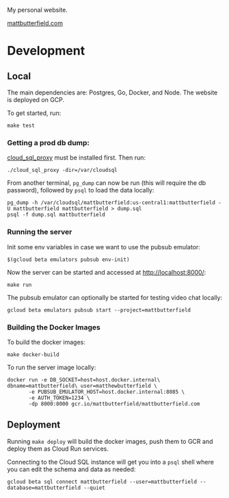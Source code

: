 My personal website.

[mattbutterfield.com](http://mattbutterfield.com)

# Development

## Local

The main dependencies are: Postgres, Go, Docker, and Node. The website is deployed on GCP.

To get started, run:

    make test

### Getting a prod db dump:

[cloud_sql_proxy](https://cloud.google.com/sql/docs/mysql/sql-proxy) must be installed first. Then run:

    ./cloud_sql_proxy -dir=/var/cloudsql

From another terminal, `pg_dump` can now be run (this will require the db password), followed by `psql` to load the data locally:

    pg_dump -h /var/cloudsql/mattbutterfield:us-central1:mattbutterfield -U mattbutterfield mattbutterfield > dump.sql
    psql -f dump.sql mattbutterfield

### Running the server

Init some env variables in case we want to use the pubsub emulator:

    $(gcloud beta emulators pubsub env-init)

Now the server can be started and accessed at [http://localhost:8000/](http://localhost:8000/):

    make run

The pubsub emulator can optionally be started for testing video chat locally:

    gcloud beta emulators pubsub start --project=mattbutterfield

### Building the Docker Images

To build the docker images:

    make docker-build

To run the server image locally:

    docker run -e DB_SOCKET=host=host.docker.internal\ dbname=mattbutterfield\ user=matthewbutterfield \
           -e PUBSUB_EMULATOR_HOST=host.docker.internal:8085 \
           -e AUTH_TOKEN=1234 \
           -dp 8000:8000 gcr.io/mattbutterfield/mattbutterfield.com

## Deployment

Running `make deploy` will build the docker images, push them to GCR and deploy them as Cloud Run services.

Connecting to the Cloud SQL instance will get you into a `psql` shell where you can edit the schema and data as needed:

    gcloud beta sql connect mattbutterfield --user=mattbutterfield --database=mattbutterfield --quiet

